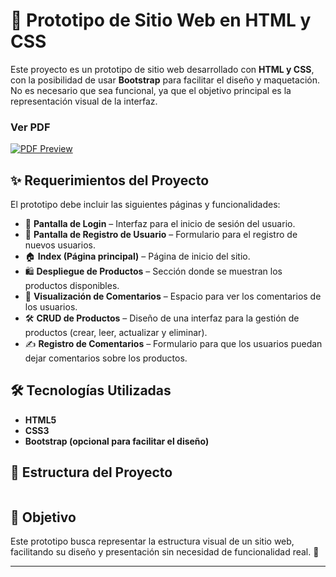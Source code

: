 

# 📌 Prototipo de Sitio Web en HTML y CSS  

Este proyecto es un prototipo de sitio web desarrollado con **HTML y CSS**, con la posibilidad de usar **Bootstrap** para facilitar el diseño y maquetación. No es necesario que sea funcional, ya que el objetivo principal es la representación visual de la interfaz.  

### Ver PDF
[![PDF Preview](https://img.shields.io/badge/Ver%20PDF-%23FF5722.svg)](https://github.com/DnaXruz/Proyecto-Prototipo/blob/main/instructivo.pdf)


## ✨ Requerimientos del Proyecto  

El prototipo debe incluir las siguientes páginas y funcionalidades:  

- 🔐 **Pantalla de Login** – Interfaz para el inicio de sesión del usuario.  
- 📝 **Pantalla de Registro de Usuario** – Formulario para el registro de nuevos usuarios.  
- 🏠 **Index (Página principal)** – Página de inicio del sitio.  
- 🛍️ **Despliegue de Productos** – Sección donde se muestran los productos disponibles.  
- 💬 **Visualización de Comentarios** – Espacio para ver los comentarios de los usuarios.  
- 🛠️ **CRUD de Productos** – Diseño de una interfaz para la gestión de productos (crear, leer, actualizar y eliminar).  
- ✍️ **Registro de Comentarios** – Formulario para que los usuarios puedan dejar comentarios sobre los productos.  

## 🛠️ Tecnologías Utilizadas  

- **HTML5**  
- **CSS3**  
- **Bootstrap (opcional para facilitar el diseño)**  

## 📂 Estructura del Proyecto  

``` 📦 Proyecto ├─ README.md ├─ components │ └─ card.js ├─ css │ ├─ bootstrap.min.css │ └─ styles.css ├─ img │ ├─ DFE.png │ ├─ computador.jpg │ ├─ futurista.jpg │ ├─ portada-1.jpg │ ├─ portada-2.jpg │ ├─ portada-3.jpg │ ├─ rys.png │ ├─ solutions.jpeg │ ├─ solutions1.jpg │ └─ urbano.png ├─ index.html ├─ instructivo.pdf ├─ js │ └─ patterns.js └─ pages ├─ CRUDProductos.html ├─ login.html └─ registro.html 
```  

## 🎯 Objetivo  

Este prototipo busca representar la estructura visual de un sitio web, facilitando su diseño y presentación sin necesidad de funcionalidad real.  🚀

---  
